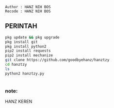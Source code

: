 ````
Author : HANZ NIH BOS
Recode : HANZ NIH BOS
````
## PERINTAH
````bash
pkg update && pkg upgrade
pkg install git 
pkg install python2 
pip2 install requests
pip2 install mechanize 
git clone https://github.com/goodbyehanz/hanztzy
cd hanztzy
ls 
python2 hanztzy.py
````
#
### note:
HANZ KEREN

